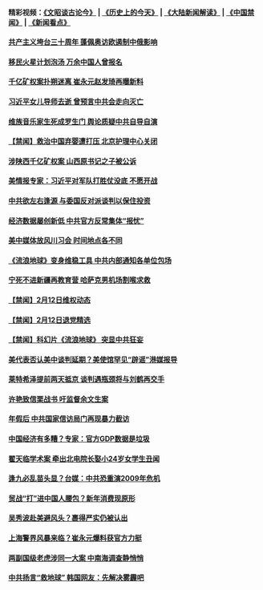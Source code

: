 #### 精彩视频：[《文昭谈古论今》](http://45.76.195.252/wenzhao) | [《历史上的今天》](http://45.76.195.252/today-in-history) | [《大陆新闻解读》](http://45.76.195.252/ntdtv-comedy) | [《中国禁闻》](http://45.76.195.252/ntdtv-news) | [《新闻看点》](http://45.76.195.252/news-insight) 

 #### [共产主义垮台三十周年 蓬佩奥访欧遏制中俄影响](../pages/prog204/a102510780.md?t=02130616) 

#### [移民火星计划泡汤 万余中国人曾报名](../pages/prog204/a102510779.md?t=02130616) 

#### [千亿矿权案扑朔迷离 崔永元赵发琦再曝新料](../pages/prog204/a102510752.md?t=02130616) 

#### [习近平女儿导师去逝  曾预言中共会走向灭亡](../pages/prog204/a102510669.md?t=02130616) 

#### [维族音乐家生死成罗生门 舆论质疑中共自导自演](../pages/prog204/a102510672.md?t=02130616) 

#### [【禁闻】救治中国弃婴遭打压 北京护理中心关闭](../pages/prog204/a102510437.md?t=02130616) 

#### [涉陕西千亿矿权案 山西原书记之子被公诉](../pages/prog204/a102510605.md?t=02130616) 


#### [美情报专家：习近平对军队打胜仗没底 不愿开战](../pages/prog204/a102509735.md?t=02130616) 

#### [中共欲左右逢源 与委国反对派谈判以保住投资](../pages/prog204/a102510475.md?t=02130616) 

#### [经济数据屡创新低 中共官方反常集体“报忧”](../pages/prog204/a102510369.md?t=02130616) 

#### [美中媒体放风川习会 时间地点各不同](../pages/prog204/a102510488.md?t=02130616) 

#### [《流浪地球》变身维稳工具 中共内部通知各单位包场](../pages/prog204/a102510421.md?t=02130616) 

#### [宁死不进新疆再教育营 哈萨克男机场割喉求救](../pages/prog204/a102510367.md?t=02130616) 

#### [【禁闻】2月12日维权动态](../pages/prog204/a102510546.md?t=02130616) 

#### [【禁闻】2月12日退党精选](../pages/prog204/a102510537.md?t=02130616) 

#### [【禁闻】科幻片《流浪地球》 突显中共狂妄](../pages/prog204/a102510510.md?t=02130616) 

#### [美代表否认美中谈判延期？美使馆罕见“辟谣”港媒报导](../pages/prog204/a102510279.md?t=02130616) 

#### [莱特希泽提前两天抵京 谈判遇瓶颈将与刘鹤再交手](../pages/prog204/a102510252.md?t=02130616) 

#### [许艳致信栗战书 吁监督余文生案](../pages/prog204/a102510184.md?t=02130616) 

#### [年假后 中共国家信访局门再现暴力截访](../pages/prog204/a102510156.md?t=02130616) 


#### [中国经济有多糟？专家：官方GDP数据是垃圾](../pages/prog204/a102510141.md?t=02130616) 

#### [翟天临学术案 牵出北电院长娶小24岁女学生丑闻](../pages/prog204/a102510116.md?t=02130616) 

#### [逢九必乱苗头显？台媒：中共恐重演2009年危机](../pages/prog204/a102510084.md?t=02130616) 

#### [贸战“打”进中国人腰包？新年消费现原形](../pages/prog204/a102510057.md?t=02130616) 

#### [吴秀波赴美避风头？裹得严实仍被认出](../pages/prog204/a102510050.md?t=02130616) 

#### [上海警界风暴来临？崔永元爆料获官方力挺](../pages/prog204/a102510022.md?t=02130616) 

#### [两副国级老虎涉同一大案  中南海调查静悄悄](../pages/prog204/a102509963.md?t=02130616) 

#### [中共扬言“救地球” 韩国网友：先解决雾霾吧](../pages/prog204/a102509948.md?t=02130616) 

